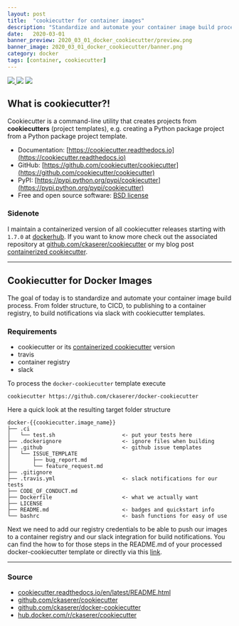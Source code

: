 ```yaml
---
layout: post
title:  "cookiecutter for container images"
description: "Standardize and automate your container image build process. From folder structure, to CICD, to publishing to a container registry, to build notifications via slack"
date:   2020-03-01
banner_preview: 2020_03_01_docker_cookiecutter/preview.png
banner_image: 2020_03_01_docker_cookiecutter/banner.png
category: docker
tags: [container, cookiecutter]
---
```


<a href="https://travis-ci.com/ckaserer/docker-cookiecutter">
    <img src="https://travis-ci.com/ckaserer/docker-cookiecutter.svg?branch=master" style="height: auto !important; width: auto !important; "/>
</a>
<img src="https://img.shields.io/badge/license-GPL%20v3.0-brightgreen.svg" style="height: auto !important; width: auto !important; "/>
<img src="https://img.shields.io/maintenance/yes/2020" style="height: auto !important; width: auto !important; "/>

## What is cookiecutter?!

Cookiecutter is a command-line utility that creates projects from **cookiecutters** (project templates), e.g. creating a Python package project from a Python package project template.

* Documentation: [https://cookiecutter.readthedocs.io](https://cookiecutter.readthedocs.io)
* GitHub: [https://github.com/cookiecutter/cookiecutter](https://github.com/cookiecutter/cookiecutter)
* PyPI: [https://pypi.python.org/pypi/cookiecutter](https://pypi.python.org/pypi/cookiecutter)
* Free and open source software: [BSD license](https://github.com/cookiecutter/cookiecutter/blob/master/LICENSE)

### Sidenote 

I maintain a containerized version of all cookiecutter releases starting with `1.7.0` at [dockerhub](https://hub.docker.com/r/ckaserer/cookiecutter).
If you want to know more check out the associated repository at [github.com/ckaserer/cookiecutter](https://github.com/ckaserer/cookiecutter) or my blog post [containerized cookiecutter](https://ckaserer.dev/docker/2020/02/15/cookiecutter.html).

---

## Cookiecutter for Docker Images

The goal of today is to standardize and automate your container image build process. From folder structure, to CICD, to publishing to a container registry, to build notifications via slack with cookiecutter templates.

### Requirements
* cookiecutter or its [containerized cookiecutter](https://ckaserer.dev/docker/2020/02/15/cookiecutter.html) version
* travis
* container registry
* slack

To process the `docker-cookiecutter` template execute  

```
cookiecutter https://github.com/ckaserer/docker-cookiecutter
```

Here a quick look at the resulting target folder structure

```
docker-{{cookiecutter.image_name}}
├── .ci
│   └── test.sh                     <- put your tests here
├── .dockerignore                   <- ignore files when building
├── .github                         <- github issue templates
│   └── ISSUE_TEMPLATE
│       ├── bug_report.md
│       └── feature_request.md
├── .gitignore
├── .travis.yml                     <- slack notifications for our tests
├── CODE_OF_CONDUCT.md
├── Dockerfile                      <- what we actually want
├── LICENSE
├── README.md                       <- badges and quickstart info
└── bashrc                          <- bash functions for easy of use
```

Next we need to add our registry credentials to be able to push our images to a container registry and our slack integration for build notifications.
You can find the how to for those steps in the README.md of your processed docker-cookiecutter template or directly via this [link](https://github.com/ckaserer/docker-travis-cli).

---

### Source 
* [cookiecutter.readthedocs.io/en/latest/README.html](https://cookiecutter.readthedocs.io/en/latest/README.html)
* [github.com/ckaserer/cookiecutter](https://github.com/ckaserer/cookiecutter)
* [github.com/ckaserer/docker-cookiecutter](https://github.com/ckaserer/docker-cookiecutter)
* [hub.docker.com/r/ckaserer/cookiecutter](https://hub.docker.com/r/ckaserer/cookiecutter)
